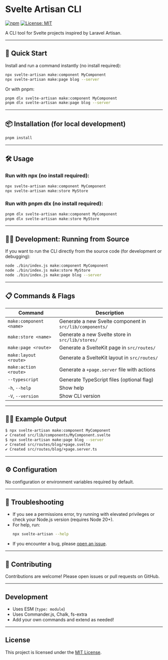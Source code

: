 
# Svelte Artisan CLI

<!-- Badges -->
[![npm](https://img.shields.io/npm/v/@maxiviper117/svelte-artisan)](https://www.npmjs.com/package/@maxiviper117/svelte-artisan)
[![License: MIT](https://img.shields.io/badge/License-MIT-yellow.svg)](./LICENSE)

A CLI tool for Svelte projects inspired by Laravel Artisan.

---

## 🚀 Quick Start

Install and run a command instantly (no install required):

```sh
npx svelte-artisan make:component MyComponent
npx svelte-artisan make:page blog --server
```

Or with pnpm:

```sh
pnpm dlx svelte-artisan make:component MyComponent
pnpm dlx svelte-artisan make:page blog --server
```

---

## 📦 Installation (for local development)

```sh
pnpm install
```

---


## 🛠️ Usage

### Run with npx (no install required):

```sh
npx svelte-artisan make:component MyComponent
npx svelte-artisan make:store MyStore
```

### Run with pnpm dlx (no install required):

```sh
pnpm dlx svelte-artisan make:component MyComponent
pnpm dlx svelte-artisan make:store MyStore
```

---

## 🧑‍💻 Development: Running from Source

If you want to run the CLI directly from the source code (for development or debugging):

```sh
node ./bin/index.js make:component MyComponent
node ./bin/index.js make:store MyStore
node ./bin/index.js make:page blog --server
```

---

## 📋 Commands & Flags

| Command                                 | Description                                      |
|-----------------------------------------|--------------------------------------------------|
| `make:component <name>`                 | Generate a new Svelte component in `src/lib/components/` |
| `make:store <name>`                     | Generate a new Svelte store in `src/lib/stores/`  |
| `make:page <route>`                     | Generate a SvelteKit page in `src/routes/` |
| `make:layout <route>`                   | Generate a SvelteKit layout in `src/routes/` |
| `make:action <route>`                   | Generate a `+page.server` file with actions |
| `--typescript`                          | Generate TypeScript files (optional flag)         |
| `-h`, `--help`                          | Show help                                         |
| `-V`, `--version`                       | Show CLI version                                  |

---

## 🧑‍💻 Example Output

```sh
$ npx svelte-artisan make:component MyComponent
✔ Created src/lib/components/MyComponent.svelte
$ npx svelte-artisan make:page blog --server
✔ Created src/routes/blog/+page.svelte
✔ Created src/routes/blog/+page.server.ts
```

---

## ⚙️ Configuration

No configuration or environment variables required by default.

---

## 🐞 Troubleshooting

- If you see a permissions error, try running with elevated privileges or check your Node.js version (requires Node 20+).
- For help, run:
	```sh
	npx svelte-artisan --help
	```
- If you encounter a bug, please [open an issue](https://github.com/maxiviper117/svelte-artisan/issues).

---

## 🤝 Contributing

Contributions are welcome! Please open issues or pull requests on GitHub.

---

## Development
- Uses ESM (`type: module`)
- Uses Commander.js, Chalk, fs-extra
- Add your own commands and extend as needed!

---

## License

This project is licensed under the [MIT License](./LICENSE).
